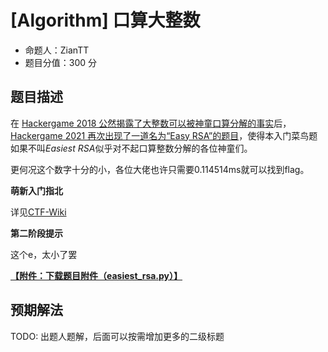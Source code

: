 # [Algorithm] 口算大整数

- 命题人：ZianTT
- 题目分值：300 分

## 题目描述

<p>在 <a target="_blank" rel="noopener noreferrer" href="https://github.com/ustclug/hackergame2018-writeups/tree/master/official/RSA_of_Z#%E8%A7%A3%E6%B3%95-1">Hackergame 2018 公然揭露了大整数可以被神童口算分解的事实</a>后，<a target="_blank" rel="noopener noreferrer" href="https://github.com/USTC-Hackergame/hackergame2021-writeups/blob/master/official/Easy%20RSA">Hackergame 2021 再次出现了一道名为“Easy RSA”的题目</a>，使得本入门菜鸟题如果不叫<em>Easiest RSA</em>似乎对不起口算整数分解的各位神童们。</p>
<p>更何况这个数字十分的小，各位大佬也许只需要0.114514ms就可以找到flag。</p>
<div class="well">
<strong>萌新入门指北</strong>
<p>详见<a target="_blank" rel="noopener noreferrer" href="https://ctf-wiki.org/crypto/asymmetric/rsa/rsa_theory/">CTF-Wiki</a></p>
</div>

<div class="well">
<strong>第二阶段提示</strong>
<p>
这个e，太小了罢
</p>
</div>

**[【附件：下载题目附件（easiest_rsa.py）】](attachment/easiest_rsa.py)**

## 预期解法

TODO: 出题人题解，后面可以按需增加更多的二级标题